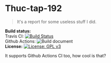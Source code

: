 # Thuc-tap-192
> It's a report for some useless stuff I did.

**Build status:**\
Travis CI: [![Build Status](https://travis-ci.com/Rudo2204/thuc-tap-192.svg?branch=master)](https://travis-ci.com/Rudo2204/thuc-tap-192)\
Github Actions: ![Build document](https://github.com/Rudo2204/thuc-tap-192/workflows/Build%20document/badge.svg?branch=master)\
**License:** [![License: GPL v3](https://img.shields.io/badge/License-GPLv3-blue.svg)](https://www.gnu.org/licenses/gpl-3.0)

It supports Github Actions CI too, how cool is that?
